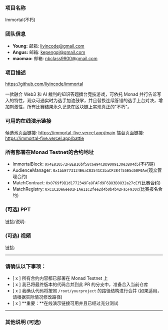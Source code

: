 ### 项目名称
Immortal(不朽)
### 团队信息
- **Young:** 邮箱: liyincode@gmail.com
- **Angus:** 邮箱: kepengqi@gmail.com
- **maomao:** 邮箱: nbclass9900@gmail.com
### 项目描述
https://github.com/liyincode/immortal

一款融合 Web3 和 AI 裁判的知识答题擂台竞技游戏，可依托 Monad 并行告诉写入的特性，观众可通实时为选手加油鼓掌，并且替换连续答错的选手上台对决，增加刺激性，所有比赛结果永久记录在区块链上实现真正的"不朽"。


### 可用的在线演示链接
候选池页面链接: https://immortal-five.vercel.app/main
擂台页面链接: https://immortal-five.vercel.app/battle

### 所有部署在Monad Testnet的合约地址
- ImmortalBlock: `0x4E810572FBEB16bf58c6e94CDD9009130e3B04d5`(不朽链)
- AudienceManager: `0x1bbE773134E6aC83541C3baCF384f55E5d50F0Ae`(观众管理合约)
- MatchContract: `0x0769f9B1d1772349Fe8FAFd9F6B83B0832a27cEf`(比赛合约)
- MatchRegistry: `0xC1C2De6ee01F1Ae11C2fee2d4b0b4b42Fa5F930c`(比赛报名合约)
### (可选) PPT
链接/说明:

### (可选) 视频
链接:

---

### 请确认以下事项：

- [ x ] 所有合约内容都已部署在 Monad Testnet 上
- [ x ] 我已将最终版本的代码合并到此 PR 的分支中，准备合入当前仓库
- [ x ] 我确认代码将按照 `/root/yourproject` 的路径结构进行合并 (如果适用，请根据实际情况修改路径)
- [ x ] **重要：**在线演示链接可用并且已经过充分测试

---

### 其他说明 (可选)

